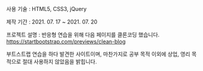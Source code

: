 사용 기술 : HTML5, CSS3, jQuery

제작 기간 : 2021. 07. 17 ~ 2021. 07. 20

프로젝트 설명 : 반응형 연습을 위해 다음 페이지를 클론코딩 했습니다. https://startbootstrap.com/previews/clean-blog

부트스트랩 연습을 하다 발견한 사이트이며, 마찬가지로 공부 목적 이외에 상업, 영리 목적으로 절대 사용하지 않았음을 밝힙니다.
